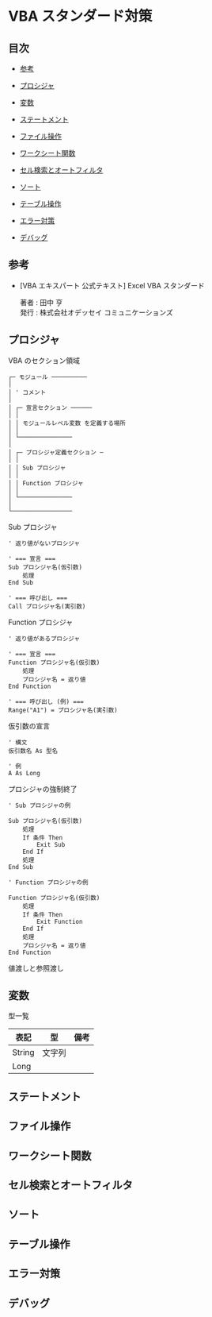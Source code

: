 # VBA スタンダード対策


## 目次

- [参考](#references)

- [プロシジャ](#procedure)

- [変数](#variables)

- [ステートメント](#statement)

- [ファイル操作](#fileOperation)

- [ワークシート関数](#worksheetFunction)

- [セル検索とオートフィルタ](#findAndAutofilter)

- [ソート](#sort)

- [テーブル操作](#tableOperation)

- [エラー対策](#errorHandling)

- [デバッグ](#debug)


## <a id="references"></a> 参考

- [VBA エキスパート 公式テキスト] Excel VBA スタンダード

	著者 : 田中 亨  
	発行 : 株式会社オデッセイ コミュニケーションズ


## <a id="procedure"></a> プロシジャ

VBA のセクション領域

```
┌─ モジュール ──────────
│
│ ' コメント
│
│ ┌─ 宣言セクション ──────
│ │
│ │ モジュールレベル変数 を定義する場所
│ │
│ └───────────────
│
│ ┌─ プロシジャ定義セクション ─
│ │
│ │ Sub プロシジャ
│ │
│ │ Function プロシジャ
│ │
│ └───────────────
│
└─────────────────
```

Sub プロシジャ

```
' 返り値がないプロシジャ

' === 宣言 ===
Sub プロシジャ名(仮引数)
    処理
End Sub

' === 呼び出し ===
Call プロシジャ名(実引数)
```

Function プロシジャ

```
' 返り値があるプロシジャ

' === 宣言 ===
Function プロシジャ名(仮引数)
    処理
    プロシジャ名 = 返り値
End Function

' === 呼び出し (例) ===
Range("A1") = プロシジャ名(実引数)
```

仮引数の宣言

```
' 構文
仮引数名 As 型名

' 例
A As Long
```

プロシジャの強制終了

```
' Sub プロシジャの例

Sub プロシジャ名(仮引数)
    処理
    If 条件 Then
        Exit Sub
    End If
    処理
End Sub

' Function プロシジャの例

Function プロシジャ名(仮引数)
    処理
    If 条件 Then
        Exit Function
    End If
    処理
    プロシジャ名 = 返り値
End Function
```

値渡しと参照渡し



## <a id="variables"></a> 変数

型一覧

表記 | 型 |備考
---|---|---
String | 文字列 |
Long |

## <a id="statement"></a> ステートメント

## <a id="fileOperation"></a> ファイル操作

## <a id="worksheetFunction"></a> ワークシート関数

## <a id="findAndAutofilter"></a> セル検索とオートフィルタ

## <a id="sort"></a> ソート

## <a id="tableOperation"></a> テーブル操作

## <a id="errorHandling"></a> エラー対策

## <a id="debug"></a> デバッグ

